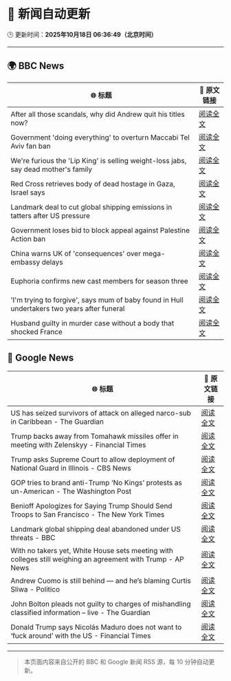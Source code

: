 # 🧠 新闻自动更新

🕒 更新时间：**2025年10月18日 06:36:49（北京时间）**

---

## 🌍 BBC News

| 🌐 标题 | 🔗 原文链接 |
|--------|-------------|
| After all those scandals, why did Andrew quit his titles now? | [阅读全文](https://www.bbc.com/news/articles/c3ep8gd1qv3o?at_medium=RSS&at_campaign=rss) |
| Government 'doing everything' to overturn Maccabi Tel Aviv fan ban | [阅读全文](https://www.bbc.com/news/articles/c5ylxn8g2y2o?at_medium=RSS&at_campaign=rss) |
| We're furious the 'Lip King' is selling weight-loss jabs, say dead mother's family | [阅读全文](https://www.bbc.com/news/articles/c4gk0w95jyjo?at_medium=RSS&at_campaign=rss) |
| Red Cross retrieves body of dead hostage in Gaza, Israel says | [阅读全文](https://www.bbc.com/news/articles/c5yp3eq9knvo?at_medium=RSS&at_campaign=rss) |
| Landmark deal to cut global shipping emissions in tatters after US pressure | [阅读全文](https://www.bbc.com/news/articles/c3vnl0yxg53o?at_medium=RSS&at_campaign=rss) |
| Government loses bid to block appeal against Palestine Action ban | [阅读全文](https://www.bbc.com/news/articles/ce9dg5v43vmo?at_medium=RSS&at_campaign=rss) |
| China warns UK of 'consequences' over mega-embassy delays | [阅读全文](https://www.bbc.com/news/articles/c629j10gln8o?at_medium=RSS&at_campaign=rss) |
| Euphoria confirms new cast members for season three | [阅读全文](https://www.bbc.com/news/articles/c8eyk31w3j5o?at_medium=RSS&at_campaign=rss) |
| 'I'm trying to forgive', says mum of baby found in Hull undertakers two years after funeral | [阅读全文](https://www.bbc.com/news/articles/clykvp0424po?at_medium=RSS&at_campaign=rss) |
| Husband guilty in murder case without a body that shocked France | [阅读全文](https://www.bbc.com/news/articles/crexz473pvxo?at_medium=RSS&at_campaign=rss) |

## 📰 Google News

| 🌐 标题 | 🔗 原文链接 |
|--------|-------------|
| US has seized survivors of attack on alleged narco-sub in Caribbean - The Guardian | [阅读全文](https://news.google.com/rss/articles/CBMioAFBVV95cUxPeUdTM0JDN0UwUWVYNDJLVUdtcFhFRXRNb2Q0US10ekQzSFNnb0pLeFltWTZmQ3diMC1oT2RWa3pia19jTWZyclJ3RUJFNFItTEh4c0lMUTFVZWt4QlpGZllka21ySzFHVmxJVmhUM1BEakYzUFRwaDM2VVFTMHVPOVlpcWN1TnNSMWM3bl9qbEI4M0RKRm5BbjFwaDhUS0ZU?oc=5) |
| Trump backs away from Tomahawk missiles offer in meeting with Zelenskyy - Financial Times | [阅读全文](https://news.google.com/rss/articles/CBMicEFVX3lxTE5CS1gwR09CcEoycjdsRG1keDFrMVN5MTZ0OWJpR09GSDJmX0gweV94WkNFa1JpQUlZYTlDTUFxTWRWUnZ2NzktclNXendwWVpBV0ZDOGw5Y0RCTWlmT0Z5bFZYVnFrZzdkd3ZONnRFNU8?oc=5) |
| Trump asks Supreme Court to allow deployment of National Guard in Illinois - CBS News | [阅读全文](https://news.google.com/rss/articles/CBMiiAFBVV95cUxOczZmd3lsNWR2TFdRcXcwVExxZ3U0aWNTaXlrZ011bU5OcEVSVGR0QURkaUxLdklRTEprV185WXBDai1uV1FaUFFQdU5wUmxZLVlxZHdRc0ZSazVYOU13LWhTRENXVjd3TXlmazJKV2xQamxraFZfUlJjek1HZXd3WjRIZk9QeG040gGOAUFVX3lxTFA3Q2tRYjllTXlRRy0tUEdpS0c5TVlOdVFod1ZkejA5eGU3dzQzSjFCTklsMFJoRWFvd3BlVXBuZlFCdFJRN0N0LTZhMDdvNUpVREh1REpwS3piWEg2a1ItTVRiVUpBdjBrZi14Z3dFR09oNGpUdHRjWlk5Umdlb20tOGlneGZiMThNU3RKbHc?oc=5) |
| GOP tries to brand anti-Trump ‘No Kings’ protests as un-American - The Washington Post | [阅读全文](https://news.google.com/rss/articles/CBMijgFBVV95cUxQMTNVUkotbEctUGd1dm84NXFYLS0zMVhPWUhsSnhMTGxxZE1Bc3N4UElETTduUFFEdkl6SmJIa0RGME1XZDloUDYyRTBndzhkM1R1V21SdWIybGhhbmRpY25TWEpNaUxoRnlkc0hpOWZhaWVEVGNJZEVCd3l0QjJfVVlJY2lfd1dhTko1T21R?oc=5) |
| Benioff Apologizes for Saying Trump Should Send Troops to San Francisco - The New York Times | [阅读全文](https://news.google.com/rss/articles/CBMigAFBVV95cUxPZ01PZ0ZfZTZUMENEUHYwV1NKMlV4ZUVuNFYwVjBlcTY3bFYtU09pTjNpMEdKbDV5dnhJd0ppaGlSX3FoaFdpTDBzZDRGWW5MZ0pIWGtBdVRSWkJrVG5hLTk0VkpLS0JhSmZEN29pS21XbUZ3c2l5cEROZHZiaWRwbQ?oc=5) |
| Landmark global shipping deal abandoned under US threats - BBC | [阅读全文](https://news.google.com/rss/articles/CBMiWkFVX3lxTE51UzBNS0syQ1d3cHNLdzVlUlN6NVpsOUJkMGJkVVkzanRRN2pza3p4N2F2MmRnclNDWEtRT1VtUkd3SkhoZGFUVkxFYl9EWUtSZkpTTUJqcnAxZ9IBX0FVX3lxTE5YbHYyMHdjM0ZRVmFJSDYtN3YxcWRKN3RpaEtyeXpVUGlIWVlQNDV3WnppZ3pGNkozY0gtOGd6ZHg1NExGdmcyNzBuZjZqMmU5cUxxaGR1a0RoWXlSYlp3?oc=5) |
| With no takers yet, White House sets meeting with colleges still weighing an agreement with Trump - AP News | [阅读全文](https://news.google.com/rss/articles/CBMioAFBVV95cUxPOU1FUHJsLUxxMVhPVnQzelJPZ2IzWkx2VkxsN19ZYW5lYjNFNVNpbWlMT0ItR3lsX3VKLWdiam55b0I5OVBMWXdMbFlmTkY5VWRXZG13MEwzbzlZN2p3dVdEbkVfcXJXZXZiN2dONFh3Y2R6T0FDT1dDMHQtTS1zRm5pblBxbVhqZ2s1aUZ1UWdVUE5IOVFCQml5aDlXYmRq?oc=5) |
| Andrew Cuomo is still behind — and he’s blaming Curtis Sliwa - Politico | [阅读全文](https://news.google.com/rss/articles/CBMiqwFBVV95cUxOY1RhS0NSWGMzczc4MjltU3d3WUhCb3Y2R21RNEM3UElnYmU1WldCMWxwQzZaYlRiakxKN0hWQk92LVNFTUxabnNBN3ZKVHB0UzRrR1V5dllvRHpYcEYxNGE4U29uWnVTWTNtYnNrZmZVZ240aGFldjRGTnFOUnE3a000RGFnNWdkRV9BMjRDUHdCUjBzNWVVZnh4NnFZSEUwR0dQVFpmV0RtUDg?oc=5) |
| John Bolton pleads not guilty to charges of mishandling classified information – live - The Guardian | [阅读全文](https://news.google.com/rss/articles/CBMiyAFBVV95cUxOR1VsXzBIVDdRSEpKcG1fZW5KaC1YbDlock9JNkg4QWU2TWpuSHVmNkQ5bzhuOTM4SXBCZ0Fhb0VnbHpLNlRwc1hJMWx3ZHJNS0FqTXdXNGIwNC04b2NRa1JicERreVZFOHhENTRUazFiRnFDdTJnLVNCZkVvU3ZQZGo0LTFJWU5TMjlicDhNSDNfbG9kajV3d2dDNVNDdWJ2VEd2QVJrY0xNVFp3MUF4RHJxNjdreFVrc19aNDFIYzFPOGYyX2MzWQ?oc=5) |
| Donald Trump says Nicolás Maduro does not want to ‘fuck around’ with the US - Financial Times | [阅读全文](https://news.google.com/rss/articles/CBMicEFVX3lxTE1mZTFqWUdjZHNSQ04wTDVXM3Y2M19vSW1jRHgydWh5eUdNMklvMXl6ZDV6Z2dXYXdWS1Bpc2ppRV9hRXRyOTV0RmZNNXd2SlFvdGJrQWhvdHNCcnMwX05NVnZNcFNXSmF1V0FxcGVxS28?oc=5) |

---
> 本页面内容来自公开的 BBC 和 Google 新闻 RSS 源，每 10 分钟自动更新。